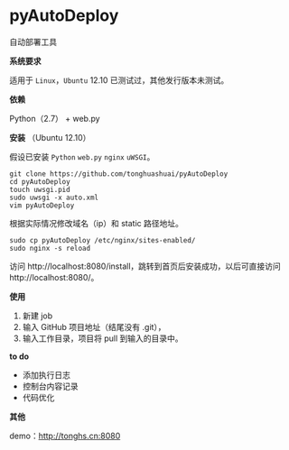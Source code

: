 pyAutoDeploy
============
自动部署工具

**系统要求**

适用于 `Linux`，`Ubuntu` 12.10 已测试过，其他发行版本未测试。

**依赖**

Python（2.7） + web.py

**安装** （Ubuntu 12.10）

假设已安装 `Python` `web.py` `nginx` `uWSGI`。

    git clone https://github.com/tonghuashuai/pyAutoDeploy
    cd pyAutoDeploy
    touch uwsgi.pid
    sudo uwsgi -x auto.xml
    vim pyAutoDeploy

根据实际情况修改域名（ip）和 static 路径地址。

	sudo cp pyAutoDeploy /etc/nginx/sites-enabled/
    sudo nginx -s reload

访问 http://localhost:8080/install，跳转到首页后安装成功，以后可直接访问 http://localhost:8080/。

**使用**

1. 新建 job
2. 输入 GitHub 项目地址（结尾没有 .git），
3. 输入工作目录，项目将 pull 到输入的目录中。

**to do**
* 添加执行日志
* 控制台内容记录
* 代码优化

**其他**

demo：http://tonghs.cn:8080